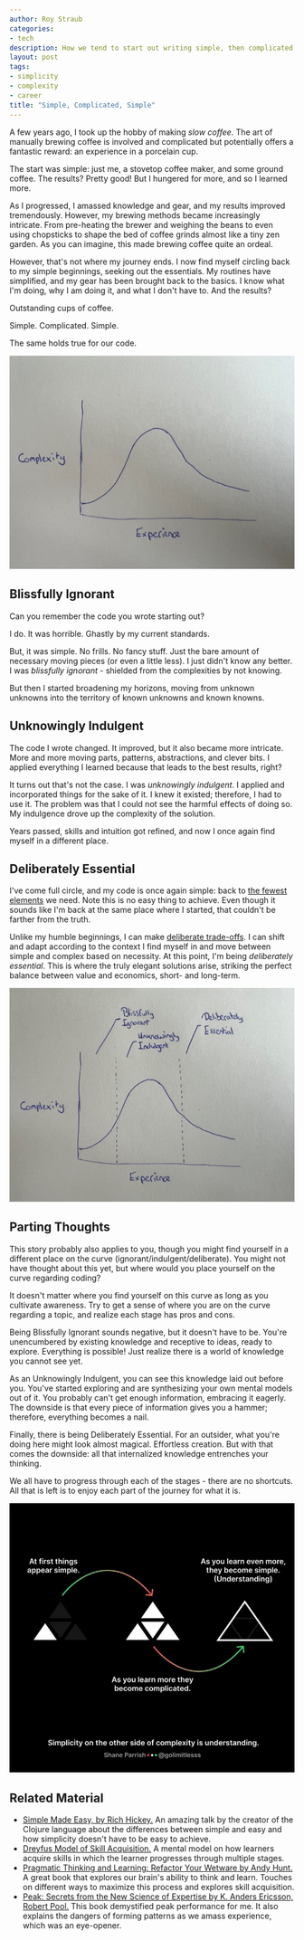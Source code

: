 ```yaml
---
author: Roy Straub
categories:
- tech
description: How we tend to start out writing simple, then complicated and then simple code again as we gain experience
layout: post
tags:
- simplicity
- complexity
- career
title: "Simple, Complicated, Simple"
---
```


A few years ago, I took up the hobby of making *slow coffee*. The art of manually brewing coffee is involved and complicated but potentially offers a fantastic reward: an experience in a porcelain cup.

The start was simple: just me, a stovetop coffee maker, and some ground coffee. The results? Pretty good! But I hungered for more, and so I learned more.

As I progressed, I amassed knowledge and gear, and my results improved tremendously. However, my brewing methods became increasingly intricate. From pre-heating the brewer and weighing the beans to even using chopsticks to shape the bed of coffee grinds almost like a tiny zen garden. As you can imagine, this made brewing coffee quite an ordeal.

However, that's not where my journey ends. I now find myself circling back to my simple beginnings, seeking out the essentials. My routines have simplified, and my gear has been brought back to the basics. I know what I'm doing, why I am doing it, and what I don't have to. And the results? 

Outstanding cups of coffee.

Simple. Complicated. Simple.

The same holds true for our code.

![curve of complexity](/assets/images/complexity-vs-experience.jpg)

## Blissfully Ignorant

Can you remember the code you wrote starting out?

I do. It was horrible. Ghastly by my current standards.

But, it was simple. No frills. No fancy stuff. Just the bare amount of necessary moving pieces (or even a little less). I just didn't know any better. I was *blissfully ignorant* - shielded from the complexities by not knowing.

But then I started broadening my horizons, moving from unknown unknowns into the territory of known unknowns and known knowns.

## Unknowingly Indulgent

The code I wrote changed. It improved, but it also became more intricate. More and more moving parts, patterns, abstractions, and clever bits. I applied everything I learned because that leads to the best results, right?

It turns out that's not the case. I was *unknowingly indulgent*. I applied and incorporated things for the sake of it. I knew it existed; therefore, I had to use it. The problem was that I could not see the harmful effects of doing so. My indulgence drove up the complexity of the solution.

Years passed, skills and intuition got refined, and now I once again find myself in a different place.

## Deliberately Essential

I've come full circle, and my code is once again simple: back to [the fewest elements](https://www.martinfowler.com/bliki/BeckDesignRules.html) we need. Note this is no easy thing to achieve. Even though it sounds like I'm back at the same place where I started, that couldn't be farther from the truth.

Unlike my humble beginnings, I can make [deliberate trade-offs](https://rstraub.com/it-depends). I can shift and adapt according to the context I find myself in and move between simple and complex based on necessity. At this point, I'm being *deliberately essential*. This is where the truly elegant solutions arise, striking the perfect balance between value and economics, short- and long-term.

![three phases of complexity](/assets/images/complexity-vs-experience-three-phases.jpg)

## Parting Thoughts

This story probably also applies to you, though you might find yourself in a different place on the curve (ignorant/indulgent/deliberate). You might not have thought about this yet, but where would you place yourself on the curve regarding coding?

It doesn't matter where you find yourself on this curve as long as you cultivate awareness. Try to get a sense of where you are on the curve regarding a topic, and realize each stage has pros and cons.

Being Blissfully Ignorant sounds negative, but it doesn't have to be. You're unencumbered by existing knowledge and receptive to ideas, ready to explore. Everything is possible! Just realize there is a world of knowledge you cannot see yet.

As an Unknowingly Indulgent, you can see this knowledge laid out before you. You've started exploring and are synthesizing your own mental models out of it. You probably can't get enough information, embracing it eagerly. The downside is that every piece of information gives you a hammer; therefore, everything becomes a nail.

Finally, there is being Deliberately Essential. For an outsider, what you're doing here might look almost magical. Effortless creation. But with that comes the downside: all that internalized knowledge entrenches your thinking.

We all have to progress through each of the stages - there are no shortcuts. All that is left is to enjoy each part of the journey for what it is.

![complicated to simple](/assets/images/complicated-to-simple.jpg)

## Related Material
- [Simple Made Easy, by Rich Hickey.](https://www.youtube.com/watch?v=LKtk3HCgTa8) An amazing talk by the creator of the Clojure language about the differences between simple and easy and how simplicity doesn't have to be easy to achieve.
- [Dreyfus Model of Skill Acquisition.](https://en.wikipedia.org/wiki/Dreyfus_model_of_skill_acquisition) A mental model on how learners acquire skills in which the learner progresses through multiple stages.
- [Pragmatic Thinking and Learning: Refactor Your Wetware by Andy Hunt.](https://www.goodreads.com/book/show/3063393-pragmatic-thinking-and-learning) A great book that explores our brain's ability to think and learn. Touches on different ways to maximize this process and explores skill acquisition.
- [Peak: Secrets from the New Science of Expertise by K. Anders Ericsson, Robert Pool.](https://www.goodreads.com/book/show/26312997-peak) This book demystified peak performance for me. It also explains the dangers of forming patterns as we amass experience, which was an eye-opener.
